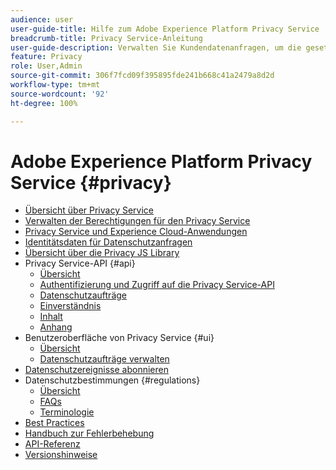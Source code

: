 ```yaml
---
audience: user
user-guide-title: Hilfe zum Adobe Experience Platform Privacy Service
breadcrumb-title: Privacy Service-Anleitung
user-guide-description: Verwalten Sie Kundendatenanfragen, um die gesetzlichen Datenschutzbestimmungen wie DSGVO und CCPA einzuhalten.
feature: Privacy
role: User,Admin
source-git-commit: 306f7fcd09f395895fde241b668c41a2479a8d2d
workflow-type: tm+mt
source-wordcount: '92'
ht-degree: 100%

---
```



# Adobe Experience Platform Privacy Service {#privacy}

* [Übersicht über Privacy Service](./home.md)
* [Verwalten der Berechtigungen für den Privacy Service](./permissions.md)
* [Privacy Service und Experience Cloud-Anwendungen](./experience-cloud-apps.md)
* [Identitätsdaten für Datenschutzanfragen](./identity-data.md)
* [Übersicht über die Privacy JS Library](./js-library.md)
* Privacy Service-API {#api}
   * [Übersicht](./api/overview.md)
   * [Authentifizierung und Zugriff auf die Privacy Service-API](./api/getting-started.md)
   * [Datenschutzaufträge](./api/privacy-jobs.md)
   * [Einverständnis](./api/consent.md)
   * [Inhalt](./api/content.md)
   * [Anhang](./api/appendix.md)
* Benutzeroberfläche von Privacy Service {#ui}
   * [Übersicht](./ui/overview.md)
   * [Datenschutzaufträge verwalten](./ui/user-guide.md)
* [Datenschutzereignisse abonnieren](./privacy-events.md)
* Datenschutzbestimmungen {#regulations}
   * [Übersicht](./regulations/overview.md)
   * [FAQs](./regulations/faq.md)
   * [Terminologie](./regulations/terminology.md)
* [Best Practices](./best-practices.md)
* [Handbuch zur Fehlerbehebung](./troubleshooting-guide.md)
* [API-Referenz](https://www.adobe.io/experience-platform-apis/references/privacy-service/)
* [Versionshinweise](./release-notes.md)
